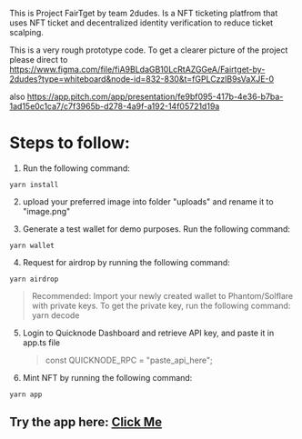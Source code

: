 This is Project FairTget by team 2dudes. Is a NFT ticketing platfrom that uses NFT ticket and decentralized identity verification to reduce ticket scalping. 

This is a very rough prototype code. To get a clearer picture of the project please direct to https://www.figma.com/file/fiA9BLdaGB10LcRtAZGGeA/Fairtget-by-2dudes?type=whiteboard&node-id=832-830&t=fGPLCzzlB9sVaXJE-0

also 
https://app.pitch.com/app/presentation/fe9bf095-417b-4e36-b7ba-1ad15e0c1ca7/c7f3965b-d278-4a9f-a192-14f05721d19a

# Steps to follow:

1. Run the following command:

```
yarn install
```

2. upload your preferred image into folder "uploads" and rename it to "image.png"

3. Generate a test wallet for demo purposes. Run the following command:

```
yarn wallet
```

4. Request for airdrop by running the following command:

```
yarn airdrop
```

> Recommended: Import your newly created wallet to Phantom/Solflare with private keys. To get the private key, run the following command: yarn decode 

5. Login to Quicknode Dashboard and retrieve API key, and paste it in app.ts file

   > const QUICKNODE_RPC = "paste_api_here";

6. Mint NFT by running the following command:

```
yarn app
```


## Try the app here: [Click Me](https://solanaboilerplate.vercel.app/)


